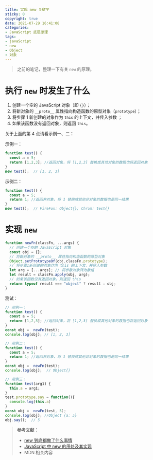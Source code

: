```yaml
---
title: 实现 new 关键字
sticky: 0
copyright: true
date: 2021-07-29 16:41:08
categories:
- JavaScript 底层原理
tags:
- javaScript
- new
- Object
- 对象
---
```


> 之前的笔记，整理一下有关 `new` 的原理。

<!-- more -->

# 执行 `new` 时发生了什么

1. 创建一个空的 JavaScript 对象（即 `{}`）；
2. 将新对象的 `__proto__` 属性指向构造函数的原型对象（`prototype`）；
3. 将步骤 1 新创建的对象作为 `this` 的上下文，并传入参数 ；
4. 如果该函数没有返回对象，则返回 `this`。

关于上面的第 4 点请看示例一、二：

示例一：

```js
function test() {
  const a = 5;
  return [1,2,3]; //返回对象，将 [1,2,3] 替换成其他对象的数据也将返回对象
}
new test();  // [1, 2, 3]
```

示例二：

```js
function test() {
  const a = 5;
  return 1; //返回非对象，将 1 替换成其他非对象的数据也是同一结果
}
new test();  // FireFox: Object{}; Chrom: test{}
```

# 实现 `new`

```js
function newFn(classFn, ...args) {
  // 创建一个空的 JavaScript 对象
  const obj = {};
  // 将新对象的 __proto__ 属性指向构造函数的原型对象
  Object.setPrototypeOf(obj,classFn.prototype);
  // 将步骤1新创建的对象作为 this 的上下文，并传入参数
  let arg = [...args]; // 将参数对象转为数组
  let result = classFn.apply(obj, arg);
  // 如果该函数没有返回对象，则返回 this
  return typeof result === "object" ? result : obj;
}
```

测试：

```js
// 用例一：
function test() {
  const a = 5;
  return [1,2,3]; //返回对象，将 [1,2,3] 替换成其他对象的数据也将返回对象
}
const obj =  newFn(test); 
console.log(obj); // [1, 2, 3]

// 用例二：
function test() {
  const a = 5;
  return 1; //返回非对象，将 1 替换成其他非对象的数据也是同一结果
}
const obj =  newFn(test);
console.log(obj);  // Object{}

// 用例三：
function test(arg1) {
  this.a = arg1;
}
test.prototype.say = function(){
  console.log(this.a)
}
const obj =  newFn(test, 5);
console.log(obj); //Object {a: 5}
obj.say();  // 5
```

>**参考文献：**
>- [new 到底都做了什么事情](https://juejin.cn/post/6950673570196357156)
>- [JavaScript 中 new 的用处及其实现](https://www.cnblogs.com/yangrenmu/p/10628244.html)
>- MDN 相关内容
